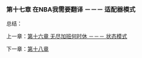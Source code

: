 ### 第十七章 在NBA我需要翻译 －－－ 适配器模式

总结：



上一章：[第十六章 无尽加班何时休 －－－ 状态模式](https://github.com/flyingalex/design-patterns-by-php/blob/master/chapter16.md)

下一章：[第十八章](https://github.com/flyingalex/design-patterns-by-php/blob/master/chapter18.md) 
